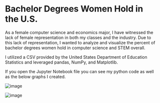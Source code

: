 # Bachelor Degrees Women Hold in the U.S.

As a female computer science and economics major, I have witnessed the lack of female representation in both my classes and the industry. Due to this lack of representation, I wanted to analyze and visualize the percent of bachelor degrees women hold in computer science and STEM overall. 

I utilized a CSV provided by the United States Department of Education Statistics and leveraged pandas, NumPy, and Matplotlib. 

If you open the Jupyter Notebook file you can see my python code as well as the below graphs I created.

![image](https://user-images.githubusercontent.com/54301233/89747031-e1fcbb00-da8a-11ea-85d8-76287c75c608.png)

![image](https://user-images.githubusercontent.com/54301233/89747066-08225b00-da8b-11ea-83c1-fe9cab91e0b7.png)
